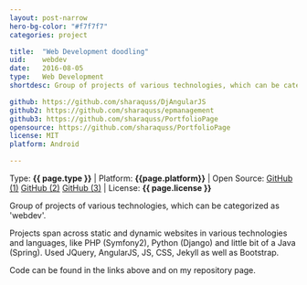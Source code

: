 ```yaml
---
layout: post-narrow
hero-bg-color: "#f7f7f7"
categories: project

title:  "Web Development doodling"
uid:    webdev
date:   2016-08-05
type:   Web Development
shortdesc: Group of projects of various technologies, which can be categorized as 'webdev'.

github: https://github.com/sharaquss/DjAngularJS
github2: https://github.com/sharaquss/epmanagement
github3: https://github.com/sharaquss/PortfolioPage
opensource: https://github.com/sharaquss/PortfolioPage
license: MIT
platform: Android

---
```


<p class="meta">Type: <strong>{{ page.type }}</strong>  |  Platform: <strong>{{page.platform}}</strong>  |  Open Source: <a href="{{page.github}}">GitHub (1)</a> <a href="{{page.github2}}">GitHub (2)</a> <a href="{{page.github3}}">GitHub (3)</a>  |  License: <strong>{{ page.license }}</strong></p>

<p> Group of projects of various technologies, which can be categorized as 'webdev'. <p>

<p> Projects span across static and dynamic websites in various technologies and languages, like PHP (Symfony2), Python (Django) and little bit of a Java (Spring). Used JQuery, AngularJS, JS, CSS, Jekyll as well as Bootstrap. </p>

<p> Code can be found in the links above and on my repository page.</p>